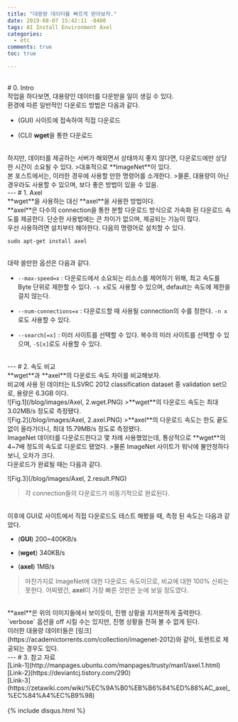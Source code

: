 ```yaml
---
title: "대용량 데이터를 빠르게 받아보자."
date: 2019-08-07 15:42:11 -0400
tags: AI Install Environment Axel
categories:
  - etc
comments: true
toc: true

---
```


<br/>
# 0. Intro
<br/>
작업을 하다보면, 대용량인 데이터를 다운받을 일이 생길 수 있다.

<br/>
환경에 따른 일반적인 다운로드 방법은 다음과 같다.

- (GUI) 사이트에 접속하여 직접 다운로드

- (CLI) **wget**을 통한 다운로드

<br/>
하지만, 데이터를 제공하는 서버가 해외면서 상태까지 좋지 않다면, 다운로드에만 상당한 시간이 소요될 수 있다.
>대표적으로 **ImageNet**이 있다.

<br/>
본 포스트에서는, 이러한 경우에 사용할 만한 명령어를 소개한다.
>물론, 대용량이 아닌 경우라도 사용할 수 있으며, 보다 좋은 방법이 있을 수 있음.

<br/>
---
# 1. Axel
<br/>
**wget**을 사용하는 대신 **axel**을 사용한 방법이다. 

<br/>
**axel**은 다수의 connection을 통한 분할 다운로드 방식으로 가속화 된 다운로드 속도를 제공한다. 단순한 사용법에는 큰 차이가 없으며, 제공되는 기능이 많다.

<br/>
우선 사용하려면 설치부터 해야한다. 다음의 명령어로 설치할 수 있다.

`sudo apt-get install axel`

<br/>
대략 쓸만한 옵션은 다음과 같다.

- `--max-speed=x` : 다운로드에서 소요되는 리소스를 제어하기 위해, 최고 속도를 Byte 단위로 제한할 수 있다. `-s x`로도 사용할 수 있으며, default는 속도에 제한을 걸지 않는다.

- `--num-connections=x` : 다운로드할 때 사용될 connection의 수를 정한다. `-n x`로도 사용할 수 있다.

- `--search[=x]` : 미러 사이트를 선택할 수 있다. 복수의 미러 사이트를 선택할 수 있으며, `-S[x]`로도 사용할 수 있다.

<br/>
---
# 2. 속도 비교
<br/>
**wget**과 **axel**의 다운로드 속도 차이를 비교해보자.

<br/>
비교에 사용 된 데이터는 ILSVRC 2012 classification dataset 중 validation set으로, 용량은 6.3GB 이다.

<br/>
![Fig.1](/blog/images/Axel, 2.wget.PNG)
>**wget**의 다운로드 속도는 최대 3.02MB/s 정도로 측정됐다.

<br/>
![Fig.2](/blog/images/Axel, 2.axel.PNG)
>**axel**의 다운로드 속도는 한도 끝도 없이 올라가더니, 최대 15.79MB/s 정도로 측정됐다.

<br/>
ImageNet 데이터를 다운로드한다고 몇 차례 사용했었는데, 통상적으로 **wget**의 4~7배 정도의 속도로 다운로드 됐었다.
>물론 ImageNet 사이트가 워낙에 불안정하다보니, 오차가 크다.

<br/>
다운로드가 완료될 때는 다음과 같다.

![Fig.3](/blog/images/Axel, 2.result.PNG)
>각 connection들의 다운로드가 비동기적으로 완료된다.

<br/>
이후에 GUI로 사이트에서 직접 다운로드도 테스트 해봤을 때, 측정 된 속도는 다음과 같았다.

 - (**GUI**) 200~400KB/s
 
 - (**wget**) 340KB/s

 - (**axel**) 1MB/s

>마찬가지로 ImageNet에 대한 다운로드 속도이므로, 비교에 대한 100% 신뢰는 못한다. 어찌됐건, **axel**이 가장 빠른 것만은 눈에 보일 정도였다.

<br/>
**axel**은 위의 이미지들에서 보이듯이, 진행 상황을 지저분하게 출력한다. `verbose` 옵션을 off 시킬 수는 있지만, 진행 상황을 전혀 볼 수 없게 된다.

<br/>
이러한 대용량 데이터들은 [링크](https://academictorrents.com/collection/imagenet-2012)와 같이, 토렌트로 제공되는 경우도 있다.

<br/>
---
# 3. 참고 자료
<br/>
[Link-1](http://manpages.ubuntu.com/manpages/trusty/man1/axel.1.html)
<br/>[Link-2](https://deviantcj.tistory.com/290)
<br/>[Link-3](https://zetawiki.com/wiki/%EC%9A%B0%EB%B6%84%ED%88%AC_axel_%EC%84%A4%EC%B9%98)


<br/>
<br/>
{% include disqus.html %}
